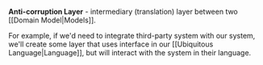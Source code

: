 **Anti-corruption Layer** - intermediary (translation) layer between two [[Domain Model|Models]].

For example, if we'd need to integrate third-party system with our system, we'll create some layer that uses interface in our [[Ubiquitous Language|Language]], but will interact with the system in their language.

